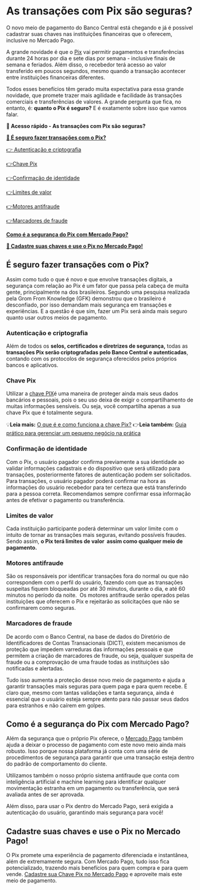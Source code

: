# As transações com Pix são seguras?

O novo meio de pagamento do Banco Central está chegando e já é possível cadastrar suas chaves nas instituições financeiras que o oferecem, inclusive no Mercado Pago.

A grande novidade é que o [Pix](https://empresas.mercadopago.com.br/guia-do-pix) vai permitir pagamentos e transferências durante 24 horas por dia e sete dias por semana - inclusive finais de semana e feriados. Além disso, o recebedor terá acesso ao valor transferido em poucos segundos, mesmo quando a transação acontecer entre instituições financeiras diferentes.

Todos esses benefícios têm gerado muita expectativa para essa grande novidade, que promete trazer mais agilidade e facilidade às transações comerciais e transferências de valores. A grande pergunta que fica, no entanto, é: **quanto o Pix é seguro?** E é exatamente sobre isso que vamos falar.

**💙 Acesso rápido - As transações com Pix são seguras?**

**[🤔 É seguro fazer transações com o Pix?](#A)**

[👉 Autenticação e criptografia](#B)

[](#C)[👉](#B)[Chave Pix](#C)

[](#D)[👉](#B)[Confirmação de identidade](#D)

[](#E)[👉](#B)[Limites de valor](#E)

[](#F)[👉](#B)[Motores antifraude](#F)

[](#G)[👉](#B)[Marcadores de fraude](#G)

**[Como é a segurança do Pix com Mercado Pago?](#H)**

**[💙 Cadastre suas chaves e use o Pix no Mercado Pago!](#I)**

[](#)
## É seguro fazer transações com o Pix?

Assim como tudo o que é novo e que envolve transações digitais, a segurança com relação ao Pix é um fator que passa pela cabeça de muita gente, principalmente na dos brasileiros. Segundo uma pesquisa realizada pela Grom From Knowledge (GFK) demonstrou que o brasileiro é desconfiado, por isso demandam mais segurança em transações e experiências. E a questão é que sim, fazer um Pix será ainda mais seguro quanto usar outros meios de pagamento.

[](#)
### Autenticação e criptografia

Além de todos os **selos, certificados e diretrizes de segurança,** todas as **transações Pix serão criptografadas pelo Banco Central e autenticadas**, contando com os protocolos de segurança oferecidos pelos próprios bancos e aplicativos.

[](#)
### Chave Pix

Utilizar a [chave PIX](https://meubolso.mercadopago.com.br/o-que-e-a-chave-pix-entenda-como-essa-novidade-facilitara-a-sua-vida)é uma maneira de proteger ainda mais seus dados bancários e pessoais, pois o seu uso deixa de exigir o compartilhamento de muitas informações sensíveis. Ou seja, você compartilha apenas a sua chave Pix que é totalmente segura.

💡**Leia mais:** [O que é e como funciona a chave Pix?](https://meubolso.mercadopago.com.br/o-que-e-a-chave-pix-entenda-como-essa-novidade-facilitara-a-sua-vida)
👉**Leia também:** [Guia prático para gerenciar um pequeno negócio na prática](https://meubolso.mercadopago.com.br/guia-completo-para-gerenciar-um-pequeno-negocio)

[](#)
### Confirmação de identidade

Com o Pix, o usuário pagador confirma previamente a sua identidade ao validar informações cadastrais e do dispositivo que será utilizado para transações, posteriormente fatores de autenticação podem ser solicitados. Para transações, o usuário pagador poderá confirmar na hora as informações do usuário recebedor para ter certeza que está transferindo para a pessoa correta. Recomendamos sempre confirmar essa informação antes de efetivar o pagamento ou transferência.

[](#)
### Limites de valor

Cada instituição participante poderá determinar um valor limite com o intuito de tornar as transações mais seguras, evitando possíveis fraudes. Sendo assim, **o Pix terá limites de valor  assim como qualquer meio de pagamento.**

[](#)
### Motores antifraude

São os responsáveis por identificar transações fora do normal ou que não correspondem com o perfil do usuário, fazendo com que as transações suspeitas fiquem bloqueadas por até 30 minutos, durante o dia, e até 60 minutos no período da noite.  Os motores antifraude serão operados pelas instituições que oferecem o Pix e rejeitarão as solicitações que não se confirmarem como seguras.

[](#)
### Marcadores de fraude

De acordo com o Banco Central, na base de dados do Diretório de Identificadores de Contas Transacionais (DICT), existem mecanismos de proteção que impedem varreduras das informações pessoais e que permitem a criação de marcadores de fraude, ou seja, qualquer suspeita de fraude ou a comprovação de uma fraude todas as instituições são notificadas e alertadas.

Tudo isso aumenta a proteção desse novo meio de pagamento e ajuda a garantir transações mais seguras para quem paga e para quem recebe. É claro que, mesmo com tantas validações e tanta segurança, ainda é essencial que o usuário esteja sempre atento para não passar seus dados para estranhos e não caírem em golpes.

[](#)
## Como é a segurança do Pix com Mercado Pago?

Além da segurança que o próprio Pix oferece, o [Mercado Pago](https://meubolso.mercadopago.com.br/pix-mercado-pago-bom-para-voce-e-para-seu-negocio) também ajuda a deixar o processo de pagamento com este novo meio ainda mais robusto. Isso porque nossa plataforma já conta com uma série de procedimentos de segurança para garantir que uma transação esteja dentro do padrão de comportamento do cliente.

Utilizamos também o nosso próprio sistema antifraude que conta com inteligência artificial e machine learning para identificar qualquer movimentação estranha em um pagamento ou transferência, que será avaliada antes de ser aprovada.

Além disso, para usar o Pix dentro do Mercado Pago, será exigida a autenticação do usuário, garantindo mais segurança para você!

[](#)
## Cadastre suas chaves e use o Pix no Mercado Pago!

O Pix promete uma experiência de pagamento diferenciada e instantânea, além de extremamente segura. Com Mercado Pago, tudo isso fica potencializado, trazendo mais benefícios para quem compra e para quem vende. [Cadastre sua Chave Pix no Mercado Pago](https://conteudo.mercadopago.com.br/passo-a-passo-cadastre-agora-sua-chave-pix-no-mercado-pago) e aproveite mais este meio de pagamento.